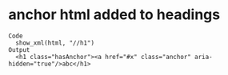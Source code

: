 # anchor html added to headings

    Code
      show_xml(html, "//h1")
    Output
      <h1 class="hasAnchor"><a href="#x" class="anchor" aria-hidden="true"/>abc</h1>

